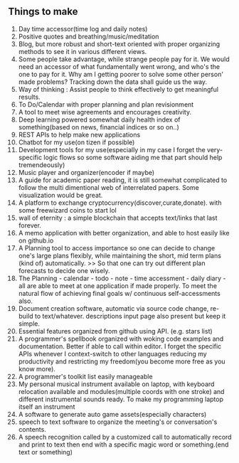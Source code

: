 ## Things to make
1. Day time accessor(time log and daily notes)
2. Positive quotes and breathing/music/meditation
3. Blog, but more robust and short-text oriented with proper organizing methods to see it in various different views.
4. Some people take advantage, while strange people pay for it. We would need an accessor of what fundamentally went wrong, and who's the one to pay for it. Why am I getting poorer to solve some other person' made problems? Tracking down the data shall guide us the way.
5. Way of thinking : Assist people to think effectively to get meaningful results.
6. To Do/Calendar with proper planning and plan revisionment
7. A tool to meet wise agreements and encourages creativity.
8. Deep learning powered somewhat daily health index of something(based on news, financial indices or so on..)
9. REST APIs to help make new applications
10. Chatbot for my use(on tizen if possible)
11. Development tools for my use(especially in my case I forget the very-specific logic flows so some software aiding me that part should help tremendeously)
12. Music player and organizer(encoder if maybe)
13. A guide for academic paper reading, it is still somewhat complicated to follow the multi dimentional web of interrelated papers. Some visualization would be great.
14. A platform to exchange cryptocurrency(discover,curate,donate). with some freewizard coins to start lol
15. wall of eternity : a simple blockchain that accepts text/links that last forever.
16. A memo application with better organization, and able to host easily like on github.io
17. A Planning tool to access importance so one can decide to change one's large plans flexibly, while maintaining the short, mid term plans (kind of) automatically. >> So that one can try out different plan forecasts to decide one wisely.
18. The Planning - calendar - todo - note - time accessment - daily diary - all are able to meet at one application if made properly. To meet the natural flow of achieving final goals w/ continuous self-accessments also.
19. Document creation software, automatic via source code change, re-build to text/whatever. descriptions input page also present but keep it simple.
20. Essential features organized from github using API. (e.g. stars list)
21. A programmer's spellbook organized with woking code examples and documentation. Better if able to call within editor. I forget the specific APIs whenever I context-switch to other languages reducing my productivity and restricting my freedom(you become more free as you know more).
22. A programmer's toolkit list easily manageable
23. My personal musical instrument available on laptop, with keyboard relocation available and modules(multiple coords with one stroke) and different instrumental sounds ready. To make my programming laptop itself an instrument
24. A software to generate auto game assets(especially characters)
25. speech to text software to organize the meeting's or conversation's contents.
26. A speech recognition called by a customized call to automatically record and print to text then end with a specific magic word or something.(end text or something)
